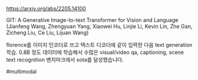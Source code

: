 https://arxiv.org/abs/2205.14100

GIT: A Generative Image-to-text Transformer for Vision and Language (Jianfeng Wang, Zhengyuan Yang, Xiaowei Hu, Linjie Li, Kevin Lin, Zhe Gan, Zicheng Liu, Ce Liu, Lijuan Wang)

florence를 이미지 인코더로 쓰고 텍스트 디코더에 같이 입력한 다음 text generation 학습. 0.8B 정도 데이터에 학습해서 수많은 visual/video qa, captioning, scene text recognition 벤치마크에서 sota를 달성했습니다.

#multimodal 